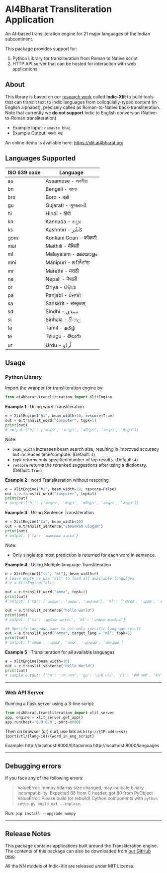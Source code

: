 # AI4Bharat Transliteration Application

An AI-based transliteration engine for 21 major languages of the Indian subcontinent.

This package provides support for:  
1. Python Library for transliteration from Roman to Native script
2. HTTP API server that can be hosted for interaction with web applications

## About

This library is based on our [research work](https://indicnlp.ai4bharat.org/indic-xlit/) called **Indic-Xlit** to build tools that can translit text to Indic languages from colloquially-typed content (in English alphabet), precisely called as Roman-to-Native back-transliteration. Note that currently we **do not support** Indic to English conversion (Native-to-Roman transliteration).

- Example  Input: `namaste bhai`
- Example Output: `नमस्ते भाई`

An online demo is available here: https://xlit.ai4bharat.org

## Languages Supported

|ISO 639 code | Language |
|---|--------------------|
|as |Assamese - অসমীয়া   |
|bn |Bengali - বাংলা      |
|brx|Boro - बड़ो	      |
|gu |Gujarati - ગુજરાતી   |
|hi |Hindi - हिंदी         |
|kn |Kannada - ಕನ್ನಡ     |
|ks |Kashmiri - كٲشُر 	  |
|gom|Konkani Goan - कोंकणी|
|mai|Maithili - मैथिली     |
|ml |Malayalam - മലയാളം|
|mni|Manipuri - ꯃꯤꯇꯩꯂꯣꯟ	 |
|mr |Marathi - मराठी       |
|ne |Nepali - नेपाली 	    |
|or |Oriya - ଓଡ଼ିଆ         |
|pa |Panjabi - ਪੰਜਾਬੀ      |
|sa |Sanskrit - संस्कृतम् 	 |
|sd |Sindhi - سنڌي       |
|si |Sinhala - සිංහල     |
|ta |Tamil - தமிழ்       |
|te |Telugu - తెలుగు      |
|ur |Urdu - اُردُو         |

## Usage

### Python Library

Import the wrapper for transliteration engine by:
```py
from ai4bharat.transliteration import XlitEngine
```

**Example 1** : Using word Transliteration

```py
e = XlitEngine("hi", beam_width=10, rescore=True)
out = e.translit_word("computer", topk=5)
print(out)
# output:{'hi': ['कंप्यूटर', 'कम्प्यूटर', 'कॉम्प्यूटर', 'कम्प्युटर', 'कंप्युटर']}
```

Note:
- `beam_width` increases beam search size, resulting in improved accuracy but increases time/compute. (Default: `4`)
- `topk` returns only specified number of top results. (Default: `4`)
- `rescore` returns the reranked suggestions after using a dictionary. (Default: `True`)


**Example 2** : word Transliteration without rescoring
```py
e = XlitEngine("hi", beam_width=10, rescore=False)
out = e.translit_word("computer", topk=5)
print(out)
# output:{'hi': ['कम्प्यूटर', 'कंप्यूटर', 'कॉम्प्यूटर', 'कम्प्युटर', 'कंप्युटर']}
```

**Example 3** : Using Sentence Transliteration

```py
e = XlitEngine("ta", beam_width=10)
out = e.translit_sentence("vanakkam ulagam")
print(out)
# output: {'ta': 'வணக்கம் உலகம்'}
```

Note:
- Only single top most prediction is returned for each word in sentence.

**Example 4** : Using Multiple language Transliteration

```py
e = XlitEngine(["ta", "ml"], beam_width=6)
# leave empty or use "all" to load all available languages
# e = XlitEngine("all)

out = e.translit_word("amma", topk=3)
print(out)
# output: {'ta': ['அம்மா', 'அம்ம', 'அம்மை'], 'ml': ['അമ്മ', 'എമ്മ', 'അമ']}

out = e.translit_sentence("hello world")
print(out)
# output: {'ta': 'ஹலோ வார்ல்ட்', 'ml': 'ഹലോ വേൾഡ്'}

## Specify language name to get only specific language result
out = e.translit_word("amma", target_lang = "ml", topk=5)
print(out)
# output: ['അമ്മ', 'എമ്മ', 'അമ', 'എഎമ്മ', 'അഎമ്മ']
```

**Example 5** : Transliteration for all available languages
```py
e = XlitEngine(beam_width=10)
out = e.translit_sentence("Hello World")
print(out)
# sample output: {'bn': 'হেল ওয়ার্ল্ড', 'gu': 'હેલો વર્લ્ડ', 'hi': 'हेलो वर्ल्ड', 'kn': 'ಹೆಲ್ಲೊ ವರ್ಲ್ಡ್', 'ml': 'ഹലോ വേൾഡ്', 'pa': 'ਹੇਲੋ ਵਰਲਡ', 'si': 'හිලෝ වර්ල්ඩ්', 'ta': 'ஹலோ வார்ல்ட்', 'te': 'హల్లో వరల్డ్', 'ur': 'ہیلو وارڈ'}
```

---

### Web API Server

Running a flask server using a 3-line script:
```py
from ai4bharat.transliteration import xlit_server
app, engine = xlit_server.get_app()
app.run(host='0.0.0.0', port=8000)
```

Then on browser (or) curl, use link as `http://{IP-address}:{port}/tl/{lang-id}/{word_in_eng_script}`

Example:
http://localhost:8000/tl/ta/amma
http://localhost:8000/languages

---

## Debugging errors

If you face any of the following errors:
> ValueError: numpy.ndarray size changed, may indicate binary incompatibility. Expected 88 from C header, got 80 from PyObject
> ValueError: Please build (or rebuild) Cython components with `python setup.py build_ext --inplace`.

Run: `pip install --upgrade numpy`

---

## Release Notes

This package contains applications built around the Transliteration engine. The contents of this package can also be downloaded from [our GitHub repo](https://github.com/AI4Bharat/IndicXlit).

All the NN models of Indic-Xlit are released under MIT License.
